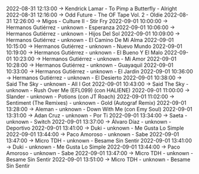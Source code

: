 2022-08-31 12:13:00 -> Kendrick Lamar - To Pimp a Butterfly - Alright
2022-08-31 12:16:00 -> Odd Future - The OF Tape Vol. 2 - Oldie
2022-08-31 12:26:00 -> Migos - Culture II - Stir Fry
2022-09-01 10:00:00 -> Hermanos Gutiérrez - unknown - Esperanza
2022-09-01 10:06:00 -> Hermanos Gutiérrez - unknown - Hijos Del Sol
2022-09-01 10:09:00 -> Hermanos Gutiérrez - unknown - El Camino De Mi Alma
2022-09-01 10:15:00 -> Hermanos Gutiérrez - unknown - Nuevo Mundo
2022-09-01 10:19:00 -> Hermanos Gutiérrez - unknown - El Bueno Y El Malo
2022-09-01 10:23:00 -> Hermanos Gutiérrez - unknown - Mi Amor
2022-09-01 10:28:00 -> Hermanos Gutiérrez - unknown - Guayaquil
2022-09-01 10:33:00 -> Hermanos Gutiérrez - unknown - El Jardin
2022-09-01 10:36:00 -> Hermanos Gutiérrez - unknown - El Desierto
2022-09-01 10:38:00 -> Said The Sky - unknown - All I Got
2022-09-01 10:43:00 -> Said The Sky - unknown - Rush Over Me (EFL099) (con HALIENE)
2022-09-01 11:00:00 -> Slander - unknown - Potions (con JT Roach)
2022-09-01 11:02:00 -> Sentiment (The Remixes) - unknown - Gold (Autograf Remix)
2022-09-01 13:28:00 -> Aleman - unknown - Down With Me (con Emy Soul)
2022-09-01 13:31:00 -> Adan Cruz - unknown - Por Ti
2022-09-01 13:34:00 -> Saeta - unknown - Switch
2022-09-01 13:37:00 -> Álvaro Díaz - unknown - Deportivo
2022-09-01 13:41:00 -> Duki - unknown - Me Gusta Lo Simple
2022-09-01 13:44:00 -> Paco Amoroso - unknown - Sabe
2022-09-01 13:47:00 -> Micro TDH - unknown - Besame Sin Sentir
2022-09-01 13:41:00 -> Duki - unknown - Me Gusta Lo Simple
2022-09-01 13:44:00 -> Paco Amoroso - unknown - Sabe
2022-09-01 13:47:00 -> Micro TDH - unknown - Besame Sin Sentir
2022-09-01 13:51:00 -> Micro TDH - unknown - Besame Sin Sentir
